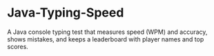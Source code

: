 # Java-Typing-Speed
A Java console typing test that measures speed (WPM) and accuracy, shows mistakes, and keeps a leaderboard with player names and top scores.
